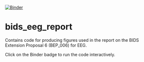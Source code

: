 [![Binder](https://mybinder.org/badge.svg)](https://mybinder.org/v2/gh/sappelhoff/bids_eeg_report/master)

# bids_eeg_report

Contains code for producing figures used in the report on the BIDS Extension Proposal 6 (BEP_006) for EEG.

Click on the Binder badge to run the code interactively.
